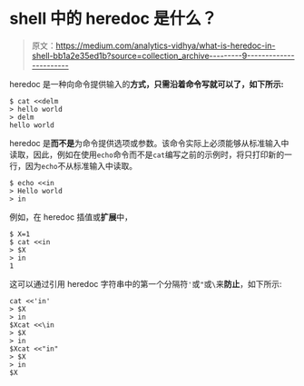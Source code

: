 # shell 中的 heredoc 是什么？

> 原文：<https://medium.com/analytics-vidhya/what-is-heredoc-in-shell-bb1a2e35ed1b?source=collection_archive---------9----------------------->

heredoc 是一种向命令提供输入的**方式，只需沿着命令写就可以了，如下所示:**

```
$ cat <<delm
> hello world
> delm
hello world
```

heredoc 是**而不是**为命令提供选项或参数。该命令实际上必须能够从标准输入中读取，因此，例如在使用`echo`命令而不是`cat`编写之前的示例时，将只打印新的一行，因为`echo`不从标准输入中读取。

```
$ echo <<in
> Hello world
> in 
```

例如，在 heredoc 插值或**扩展**中，

```
$ X=1
$ cat <<in
> $X
> in
1
```

这可以通过引用 heredoc 字符串中的第一个分隔符`'`或`"`或`\`来**防止**，如下所示:

```
cat <<'in'
> $X
> in
$Xcat <<\in
> $X
> in
$Xcat <<"in"
> $X
> in
$X
```